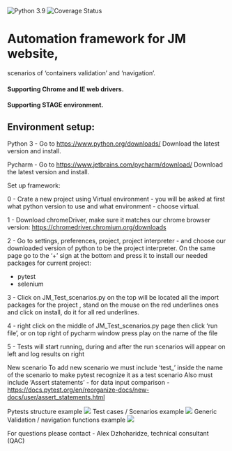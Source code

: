 ![Python 3.9](https://img.shields.io/badge/python-3.9-blue.svg)
![Coverage Status](https://s3.amazonaws.com/assets.coveralls.io/badges/coveralls_90.svg)

# Automation framework for JM website, 
scenarios of ‘containers validation’ and ‘navigation’. 

#### Supporting Chrome and IE web drivers.
#### Supporting STAGE environment.

## Environment setup:

Python 3 - Go to https://www.python.org/downloads/    Download the latest version and install.

Pycharm - Go to https://www.jetbrains.com/pycharm/download/ Download the latest version and install.


Set up framework:

0 - Crate a new project using Virtual environment - you will be asked at first what python version to use and what environment - choose virtual.

1 - Download chromeDriver, make sure it matches our chrome browser version: https://chromedriver.chromium.org/downloads

2 - Go to settings, preferences, project, project interpreter - and choose our downloaded version of python to be the project interpreter. 
On the same page go to the ‘+’ sign at the bottom and press it to install our needed packages for current project:
- pytest 
- selenium 

3 - Click on JM_Test_scenarios.py on the top will be located all the import packages for the project , stand on the mouse on the red underlines ones and click on install, do it for all red underlines.

4 - right click on the middle of JM_Test_scenarios.py page then click ‘run file’, or on top right of pycharm window press play on the name of the file

5 - Tests will start running, during and after the run scenarios will appear on left and log results on right

New scenario
To add new scenario we must include ‘test_’ inside the name of the scenario to make pytest recognize it as a test scenario
Also must include ‘Assert statements’ - for data input comparison - 
https://docs.pytest.org/en/reorganize-docs/new-docs/user/assert_statements.html

Pytests structure  example 
<img src="https://usaupload.com/cache/plugins/filepreviewer/6554/7a01e47ea9b6ad052e4db31176fc9cd5386325b5bd621414fdd10fe9b87a93cb/1100x800_cropped.jpg">
Test cases / Scenarios example 
<img src="https://usaupload.com/cache/plugins/filepreviewer/5961/b7964374bb96297ff24a8fff3cb814effcb6c4ab4646c18836a77bf16410d720/1100x800_cropped.jpg">
Generic Validation / navigation functions example 
<img src="https://usaupload.com/cache/plugins/filepreviewer/5963/371a4a956843a7700ced46401157c7d60ebfe702df492d5fc837c4db2a041d88/1100x800_cropped.jpg">

For questions please contact - Alex Dzhoharidze, technical consultant (QAC)

